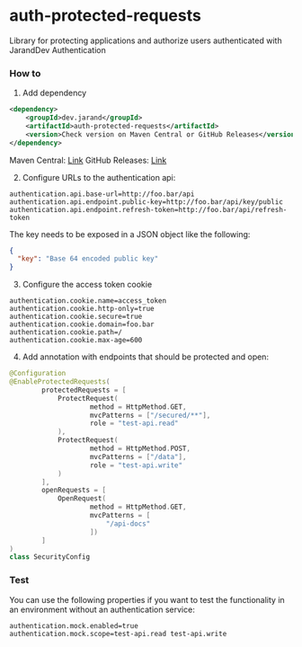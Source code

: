 # auth-protected-requests
Library for protecting applications and authorize users authenticated with JarandDev Authentication

### How to

1. Add dependency
```xml
<dependency>
    <groupId>dev.jarand</groupId>
    <artifactId>auth-protected-requests</artifactId>
    <version>Check version on Maven Central or GitHub Releases</version>
</dependency>
```
Maven Central: [Link](https://search.maven.org/artifact/dev.jarand/auth-protected-requests)
GitHub Releases: [Link](https://github.com/microchaos/auth-protected-requests/releases)

2. Configure URLs to the authentication api:
```
authentication.api.base-url=http://foo.bar/api
authentication.api.endpoint.public-key=http://foo.bar/api/key/public
authentication.api.endpoint.refresh-token=http://foo.bar/api/refresh-token
```
The key needs to be exposed in a JSON object like the following:
```json
{
  "key": "Base 64 encoded public key"
}
```
3. Configure the access token cookie
```
authentication.cookie.name=access_token
authentication.cookie.http-only=true
authentication.cookie.secure=true
authentication.cookie.domain=foo.bar
authentication.cookie.path=/
authentication.cookie.max-age=600
```
4. Add annotation with endpoints that should be protected and open:
```kotlin
@Configuration
@EnableProtectedRequests(
        protectedRequests = [
            ProtectRequest(
                    method = HttpMethod.GET,
                    mvcPatterns = ["/secured/**"],
                    role = "test-api.read"
            ),
            ProtectRequest(
                    method = HttpMethod.POST,
                    mvcPatterns = ["/data"],
                    role = "test-api.write"
            )
        ],
        openRequests = [
            OpenRequest(
                    method = HttpMethod.GET,
                    mvcPatterns = [
                        "/api-docs"
                    ])
        ]
)
class SecurityConfig
```

### Test
You can use the following properties if you want to test the functionality in an environment without an authentication service:
```
authentication.mock.enabled=true
authentication.mock.scope=test-api.read test-api.write
```
